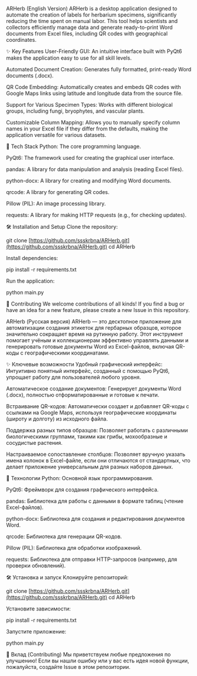 ARHerb (English Version)
ARHerb is a desktop application designed to automate the creation of labels for herbarium specimens, significantly reducing the time spent on manual labor. This tool helps scientists and collectors efficiently manage data and generate ready-to-print Word documents from Excel files, including QR codes with geographical coordinates.

✨ Key Features
User-Friendly GUI: An intuitive interface built with PyQt6 makes the application easy to use for all skill levels.

Automated Document Creation: Generates fully formatted, print-ready Word documents (.docx).

QR Code Embedding: Automatically creates and embeds QR codes with Google Maps links using latitude and longitude data from the source file.

Support for Various Specimen Types: Works with different biological groups, including fungi, bryophytes, and vascular plants.

Customizable Column Mapping: Allows you to manually specify column names in your Excel file if they differ from the defaults, making the application versatile for various datasets.

🚀 Tech Stack
Python: The core programming language.

PyQt6: The framework used for creating the graphical user interface.

pandas: A library for data manipulation and analysis (reading Excel files).

python-docx: A library for creating and modifying Word documents.

qrcode: A library for generating QR codes.

Pillow (PIL): An image processing library.

requests: A library for making HTTP requests (e.g., for checking updates).

🛠️ Installation and Setup
Clone the repository:

git clone [https://github.com/ssskrbna/ARHerb.git](https://github.com/ssskrbna/ARHerb.git)
cd ARHerb

Install dependencies:

pip install -r requirements.txt

Run the application:

python main.py

🤝 Contributing
We welcome contributions of all kinds! If you find a bug or have an idea for a new feature, please create a new Issue in this repository.


ARHerb (Русская версия)
ARHerb — это десктопное приложение для автоматизации создания этикеток для гербарных образцов, которое значительно сокращает время на рутинную работу. Этот инструмент помогает учёным и коллекционерам эффективно управлять данными и генерировать готовые документы Word из Excel-файлов, включая QR-коды с географическими координатами.

✨ Ключевые возможности
Удобный графический интерфейс: Интуитивно понятный интерфейс, созданный с помощью PyQt6, упрощает работу для пользователей любого уровня.

Автоматическое создание документов: Генерирует документы Word (.docx), полностью отформатированные и готовые к печати.

Встраивание QR-кодов: Автоматически создает и добавляет QR-коды с ссылками на Google Maps, используя географические координаты (широту и долготу) из исходного файла.

Поддержка разных типов образцов: Позволяет работать с различными биологическими группами, такими как грибы, мохообразные и сосудистые растения.

Настраиваемое сопоставление столбцов: Позволяет вручную указать имена колонок в Excel-файле, если они отличаются от стандартных, что делает приложение универсальным для разных наборов данных.

🚀 Технологии
Python: Основной язык программирования.

PyQt6: Фреймворк для создания графического интерфейса.

pandas: Библиотека для работы с данными в формате таблиц (чтение Excel-файлов).

python-docx: Библиотека для создания и редактирования документов Word.

qrcode: Библиотека для генерации QR-кодов.

Pillow (PIL): Библиотека для обработки изображений.

requests: Библиотека для отправки HTTP-запросов (например, для проверки обновлений).

🛠️ Установка и запуск
Клонируйте репозиторий:

git clone [https://github.com/ssskrbna/ARHerb.git](https://github.com/ssskrbna/ARHerb.git)
cd ARHerb

Установите зависимости:

pip install -r requirements.txt

Запустите приложение:

python main.py

🤝 Вклад (Contributing)
Мы приветствуем любые предложения по улучшению! Если вы нашли ошибку или у вас есть идея новой функции, пожалуйста, создайте Issue в этом репозитории.
